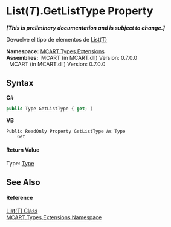 # List(*T*).GetListType Property 
 _**\[This is preliminary documentation and is subject to change.\]**_

Devuelve el tipo de elementos de <a href="e472f890-0d94-e75b-9f29-f49cc04a830f">List(T)</a>

**Namespace:**&nbsp;<a href="a8e71047-44e0-7000-43f0-67a6f5b9758c">MCART.Types.Extensions</a><br />**Assemblies:**&nbsp;&nbsp;MCART (in MCART.dll) Version: 0.7.0.0<br />&nbsp;&nbsp;MCART (in MCART.dll) Version: 0.7.0.0<br />

## Syntax

**C#**<br />
``` C#
public Type GetListType { get; }
```

**VB**<br />
``` VB
Public ReadOnly Property GetListType As Type
	Get
```


#### Return Value
Type: <a href="http://msdn2.microsoft.com/es-es/library/42892f65" target="_blank">Type</a><br />

## See Also


#### Reference
<a href="e472f890-0d94-e75b-9f29-f49cc04a830f">List(T) Class</a><br /><a href="a8e71047-44e0-7000-43f0-67a6f5b9758c">MCART.Types.Extensions Namespace</a><br />